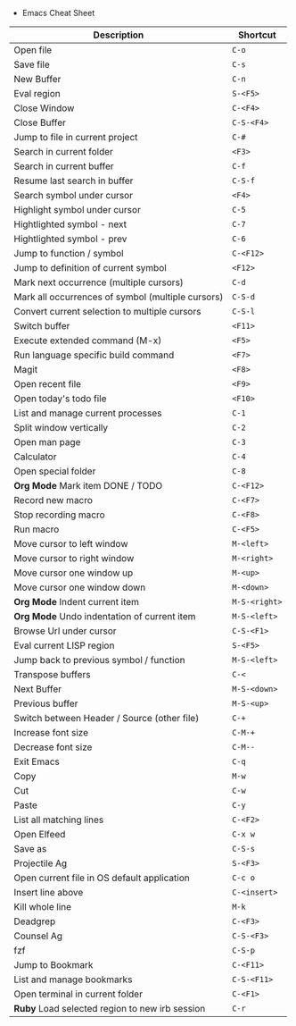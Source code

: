 * Emacs Cheat Sheet

| Description                                       | Shortcut      |
|---------------------------------------------------|---------------|
| Open file                                         | `C-o`         |
| Save file                                         | `C-s`         |
| New Buffer                                        | `C-n`         |
| Eval region                                       | `S-<F5>`      |
| Close Window                                      | `C-<F4>`      |
| Close Buffer                                      | `C-S-<F4>`    |
| Jump to file in current project                   | `C-#`         |
| Search in current folder                          | `<F3>`        |
| Search in current buffer                          | `C-f`         |
| Resume last search in buffer                      | `C-S-f`       |
| Search symbol under cursor                        | `<F4>`        |
| Highlight symbol under cursor                     | `C-5`         |
| Hightlighted symbol - next                        | `C-7`         |
| Hightlighted symbol - prev                        | `C-6`         |
| Jump to function / symbol                         | `C-<F12>`     |
| Jump to definition of current symbol              | `<F12>`       |
| Mark next occurrence (multiple cursors)           | `C-d`         |
| Mark all occurrences of symbol (multiple cursors) | `C-S-d`       |
| Convert current selection to multiple cursors     | `C-S-l`       |
| Switch buffer                                     | `<F11>`       |
| Execute extended command (M-x)                    | `<F5>`        |
| Run language specific build command               | `<F7>`        |
| Magit                                             | `<F8>`        |
| Open recent file                                  | `<F9>`        |
| Open today's todo file                            | `<F10>`       |
| List and manage current processes                 | `C-1`         |
| Split window vertically                           | `C-2`         |
| Open man page                                     | `C-3`         |
| Calculator                                        | `C-4`         |
| Open special folder                               | `C-8`         |
| **Org Mode** Mark item DONE / TODO                | `C-<F12>`     |
| Record new macro                                  | `C-<F7>`      |
| Stop recording macro                              | `C-<F8>`      |
| Run macro                                         | `C-<F5>`      |
| Move cursor to left window                        | `M-<left>`    |
| Move cursor to right window                       | `M-<right>`   |
| Move cursor one window up                         | `M-<up>`      |
| Move cursor one window down                       | `M-<down>`    |
| **Org Mode** Indent current item                  | `M-S-<right>` |
| **Org Mode** Undo indentation of current item     | `M-S-<left>`  |
| Browse Url under cursor                           | `C-S-<F1>`    |
| Eval current LISP region                          | `S-<F5>`      |
| Jump back to previous symbol / function           | `M-S-<left>`  |
| Transpose buffers                                 | `C-<`         |
| Next Buffer                                       | `M-S-<down>`  |
| Previous buffer                                   | `M-S-<up>`    |
| Switch between Header / Source (other file)       | `C-+`         |
| Increase font size                                | `C-M-+`       |
| Decrease font size                                | `C-M--`       |
| Exit Emacs                                        | `C-q`         |
| Copy                                              | `M-w`         |
| Cut                                               | `C-w`         |
| Paste                                             | `C-y`         |
| List all matching lines                           | `C-<F2>`      |
| Open Elfeed                                       | `C-x w`       |
| Save as                                           | `C-S-s`       |
| Projectile Ag                                     | `S-<F3>`      |
| Open current file in OS default application       | `C-c o`       |
| Insert line above                                 | `C-<insert>`  |
| Kill whole line                                   | `M-k`         |
| Deadgrep                                          | `C-<F3>`      |
| Counsel Ag                                        | `C-S-<F3>`    |
| fzf                                               | `C-S-p`       |
| Jump to Bookmark                                  | `C-<F11>`     |
| List and manage bookmarks                         | `C-S-<F11>`   |
| Open terminal in current folder                   | `C-<F1>`      |
| **Ruby** Load selected region to new irb session  | `C-r`         |
